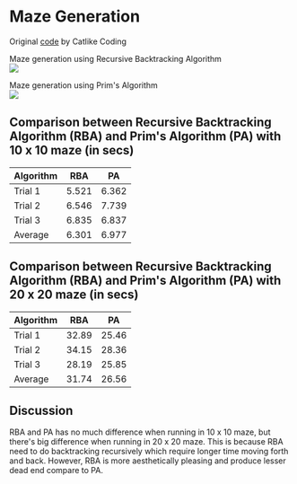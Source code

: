 # Maze Generation

Original [code](https://catlikecoding.com/unity/tutorials/maze/) by Catlike Coding
 
Maze generation using Recursive Backtracking Algorithm
<br>
![](RBA.JPG)

Maze generation using Prim's Algorithm
<br>
![](PA.JPG)

## Comparison between Recursive Backtracking Algorithm (RBA) and Prim's Algorithm (PA) with 10 x 10 maze (in secs)
| Algorithm|  RBA  |  PA   |
|----------|-------|-------|
|Trial 1   | 5.521 | 6.362 |
|Trial 2   | 6.546 | 7.739 |
|Trial 3   | 6.835 | 6.837 |
|Average   | 6.301 | 6.977 |

## Comparison between Recursive Backtracking Algorithm (RBA) and Prim's Algorithm (PA) with 20 x 20 maze (in secs)
| Algorithm|  RBA  |  PA   |
|----------|-------|-------|
|Trial 1   | 32.89 | 25.46 |
|Trial 2   | 34.15 | 28.36 |
|Trial 3   | 28.19 | 25.85 |
|Average   | 31.74 | 26.56 |

## Discussion
RBA and PA has no much difference when running in 10 x 10 maze, but there's big difference when running in 20 x 20 maze. This is because RBA need to do backtracking recursively which require longer time moving forth and back. However, RBA is more aesthetically pleasing and produce lesser dead end compare to PA.
